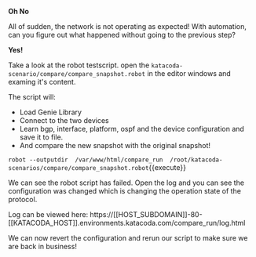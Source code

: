 **Oh No**

All of sudden, the network is not operating as expected!  With automation, can
you figure out what happened without going to the previous step?

**Yes!**

Take a look at the robot testscript. open the
`katacoda-scenario/compare/compare_snapshot.robot` in the editor windows and
examing it's content.

The script will:

* Load Genie Library
* Connect to the two devices
* Learn bgp, interface, platform, ospf and the device configuration and save it to file.
* And compare the new snapshot with the original snapshot!

`robot --outputdir  /var/www/html/compare_run  /root/katacoda-scenarios/compare/compare_snapshot.robot`{{execute}}

We can see the robot script has failed. Open the log and you can see the
configuration was changed which is changing the operation state of the
protocol.

Log can be viewed here: https://[[HOST_SUBDOMAIN]]-80-[[KATACODA_HOST]].environments.katacoda.com/compare_run/log.html

We can now revert the configuration and rerun our script to make sure we are
back in business!

